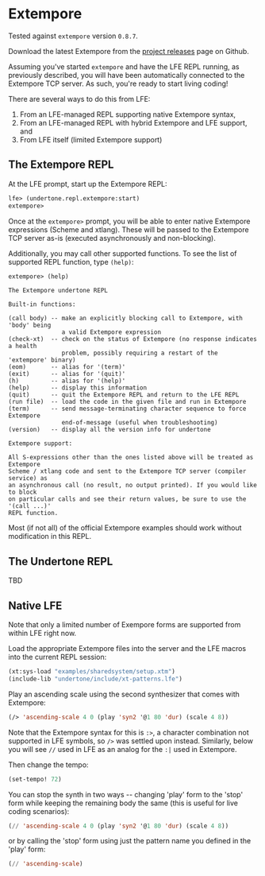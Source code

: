 # Extempore

Tested against `extempore` version `0.8.7`.

Download the latest Extempore from the
[project releases](https://github.com/digego/extempore/releases)
page on Github.

Assuming you've started `extempore` and have the LFE REPL running, 
as previously described, you will have been automatically connected to the 
Extempore TCP server. As such, you're ready to start living coding!

There are several ways to do this from LFE:

1. From an LFE-managed REPL supporting native Extempore syntax,
1. From an LFE-managed REPL with hybrid Extempore and LFE support, and
1. From LFE itself (limited Extempore support)

## The Extempore REPL


At the LFE prompt, start up the Extempore REPL:

``` lisp
lfe> (undertone.repl.extempore:start)
extempore> 
```

Once at the `extempore>` prompt, you will be able to enter native Extempore
expressions (Scheme and xtlang). These will be passed to the Extempore TCP
server as-is (executed asynchronously and non-blocking).

Additionally, you may call other supported functions. To see the list of
supported REPL function, type `(help)`:

``` lisp
extempore> (help)
```

``` text
The Extempore undertone REPL

Built-in functions:

(call body) -- make an explicitly blocking call to Extempore, with 'body' being
               a valid Extempore expression
(check-xt)  -- check on the status of Extempore (no response indicates a health
               problem, possibly requiring a restart of the 'extempore' binary)
(eom)       -- alias for '(term)'
(exit)      -- alias for '(quit)'
(h)         -- alias for '(help)'
(help)      -- display this information
(quit)      -- quit the Extempore REPL and return to the LFE REPL
(run file)  -- load the code in the given file and run in Extempore
(term)      -- send message-terminating character sequence to force Extempore
               end-of-message (useful when troubleshooting)
(version)   -- display all the version info for undertone

Extempore support:

All S-expressions other than the ones listed above will be treated as Extempore
Scheme / xtlang code and sent to the Extempore TCP server (compiler service) as
an asynchronous call (no result, no output printed). If you would like to block
on particular calls and see their return values, be sure to use the '(call ...)'
REPL function.
```

Most (if not all) of the official Extempore examples should work without modification
in this REPL.

## The Undertone REPL

TBD

## Native LFE

Note that only a limited number of Exempore forms are supported from within LFE
right now.

Load the appropriate Extempore files into the server and the LFE macros into the
current REPL session:

``` lisp
(xt:sys-load "examples/sharedsystem/setup.xtm")
(include-lib "undertone/include/xt-patterns.lfe")
```

Play an ascending scale using the second synthesizer that comes with Extempore:

``` lisp
(/> 'ascending-scale 4 0 (play 'syn2 '@1 80 'dur) (scale 4 8))
```

Note that the Extempore syntax for this is `:>`, a character combination not
supported in LFE symbols, so `/>` was settled upon instead. Similarly, below you
will see `//` used in LFE as an analog for the `:|` used in Extempore.

Then change the tempo:

``` lisp
(set-tempo! 72)
```

You can stop the synth in two ways -- changing 'play' form to the 'stop' form
while keeping the remaining body the same (this is useful for live coding
scenarios): 
``` lisp
(// 'ascending-scale 4 0 (play 'syn2 '@1 80 'dur) (scale 4 8))
```

or by calling the 'stop' form using just the pattern name you
defined in the 'play' form:

``` lisp
(// 'ascending-scale)
```

